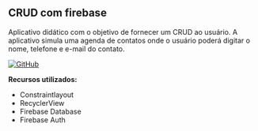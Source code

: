 <h2>CRUD com firebase</h2>

<p>Aplicativo didático com o objetivo de fornecer um CRUD ao usuário.
A aplicativo simula uma agenda de contatos onde o usuário poderá digitar o nome, telefone e e-mail do contato. </p>




[![GitHub](https://img.shields.io/github/license/mashape/apistatus.svg)](https://github.com/marcoscuomo/CrudFirebase/blob/master/README.md)




<b>Recursos utilizados:</b>
<ul>
  <li>Constraintlayout</li>
  <li>RecyclerView</li>
  <li>Firebase Database</li>
  <li>Firebase Auth</li>
</ul>

